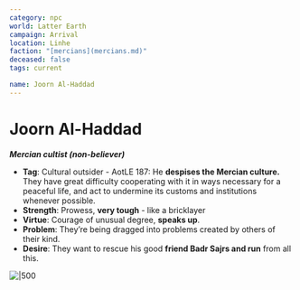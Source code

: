 ```yaml
---
category: npc
world: Latter Earth
campaign: Arrival
location: Linhe
faction: "[mercians](mercians.md)"
deceased: false
tags: current

name: Joorn Al-Haddad
---
```

# Joorn Al-Haddad
***Mercian cultist (non-believer)***

- **Tag**: Cultural outsider - AotLE 187: He **despises the Mercian culture.** They have great difficulty cooperating with it in ways necessary for a peaceful life, and act to undermine its customs and institutions whenever possible.
- **Strength**: Prowess, **very tough** - like a bricklayer
- **Virtue**: Courage of unusual degree, **speaks up**.
- **Problem**: They’re being dragged into problems created by others of their kind.
- **Desire**: They want to rescue his good **friend Badr Sajrs and run** from all this.

![|500](https://i.imgur.com/iAr4ow6.png)
